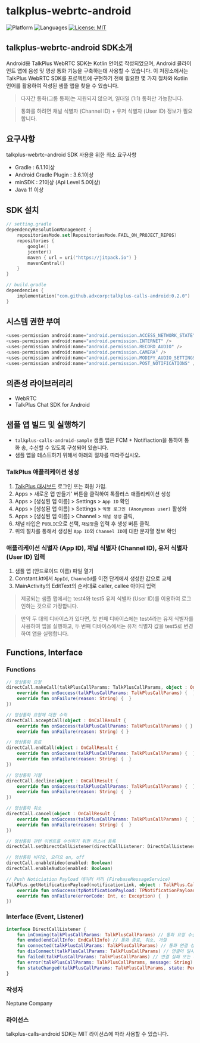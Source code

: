 # talkplus-webrtc-android

![Platform](https://img.shields.io/badge/platform-Android-green.svg)
![Languages](https://img.shields.io/badge/language-Kotlin-violet.svg)
[![License: MIT](https://img.shields.io/badge/License-MIT-yellow.svg)](https://github.com/sendbird/quickstart-calls-ios/blob/develop/LICENSE.md)

## talkplus-webrtc-android SDK소개

Android용 TalkPlus WebRTC SDK는 Kotlin 언어로 작성되었으며, Android 클라이언트 앱에 음성 및 영상 통화 기능을 구축하는데 사용할 수 있습니다. 이 저장소에서는 TalkPlus WebRTC SDK를 프로젝트에 구현하기 전에 필요한 몇 가지 절차와 Kotlin 언어를 활용하여 작성된 샘플 앱을 찾을 수 있습니다.

> 다자간 통화(그룹 통화)는 지원되지 않으며, 일대일 (1:1) 통화만 가능합니다.

> 통화를 하려면 채널 식별자 (Channel ID) + 유저 식별자 (User ID) 정보가 필요합니다.

## 요구사항

talkplus-webrtc-android SDK 사용을 위한 최소 요구사항

- Gradle : 6.1.1이상
- Android Gradle Plugin : 3.6.1이상
- minSDK : 21이상 (Api Level 5.0이상)
- Java 11 이상

## SDK 설치

```kotlin
// setting.gradle
dependencyResolutionManagement {
    repositoriesMode.set(RepositoriesMode.FAIL_ON_PROJECT_REPOS)
    repositories {
        google()
        jcenter()
        maven { url = uri("https://jitpack.io") }
        mavenCentral()
    }
}
```

```kotlin
// build.gradle
dependencies {
    implementation("com.github.adxcorp:talkplus-calls-android:0.2.0")
}
```

## 시스템 권한 부여

```kotlin
<uses-permission android:name="android.permission.ACCESS_NETWORK_STATE" />
<uses-permission android:name="android.permission.INTERNET" />
<uses-permission android:name="android.permission.RECORD_AUDIO" />
<uses-permission android:name="android.permission.CAMERA" />
<uses-permission android:name="android.permission.MODIFY_AUDIO_SETTINGS" />
<uses-permission android:name="android.permission.POST_NOTIFICATIONS" /> (optional)
```

## 의존성 라이브러리리

- WebRTC
- TalkPlus Chat SDK for Android

## 샘플 앱 빌드 및 실행하기

- `talkplus-calls-android-sample` 샘플 앱은 FCM + Notifiaction을 통하여 통화 송, 수신할 수 있도록 구성되어 있습니다.
- 샘플 앱을 테스트하기 위해서 아래의 절차를 따라주십시오.

### TalkPlus 애플리케이션 생성

1. [TalkPlus 대시보드](https://www.talkplus.io/dashboard) 로그인 또는 회원 가입.
2. Apps > 새로운 앱 만들기' 버튼을 클릭하여 톡플러스 애플리케이션 생성
3. Apps > [생성된 앱 이름] > Settings > `App ID` 확인
4. Apps > [생성된 앱 이름] > Settings > `익명 로그인 (Anonymous user)` 활성화
5. Apps > [생성된 앱 이름] > Channel > `채널 생성` 클릭,
6. 채널 타입은 `PUBLIC`으로 선택, `채널명`을 입력 후 생성 버튼 클릭.
7. 위의 절차를 통해서 생성된 `App ID`와 `Channel ID`에 대한 문자열 정보 확인

### 애플리케이션 식별자 (App ID), 채널 식별자 (Channel ID), 유저 식별자 (User ID) 입력

1. 샘플 앱 (안드로이드 이름) 파일 열기
2. Constant.kt에서 `AppId`, `ChanneId`를 이전 단계에서 생성한 값으로 교체
3. MainActivity의 EditText의 순서대로 caller, callee 아이디 입력

> 제공되는 샘플 앱에서는 test4와 test5 유저 식별자 (User ID)를 이용하여 로그인하는 것으로 가정합니다.

> 만약 두 대의 디바이스가 있다면, 첫 번째 디바이스에는 test4라는 유저 식별자를 사용하여 앱을 실행하고, 두 번째 디바이스에서는 유저 식별자 값을 test5로 변경하여 앱을 실행합니다.

## Functions, Interface

### Functions

```kotlin
// 영상통화 요청 
directCall.makeCall(talkPlusCallParams: TalkPlusCallParams, object : OnCallResult {
    override fun onSuccess(talkPlusCallParams: TalkPlusCallParams) {  }
    override fun onFailure(reason: String) {  }
})
```

```kotlin
// 영상통화 요청에 대한 수락
directCall.acceptCall(object : OnCallResult {
    override fun onSuccess(talkPlusCallParams: TalkPlusCallParams) { }
    override fun onFailure(reason: String) { }
```

```kotlin
// 영상통화 종료
directCall.endCall(object : OnCallResult {
    override fun onSuccess(talkPlusCallParams: TalkPlusCallParams) {  }
    override fun onFailure(reason: String) {  }
})

// 영상통화 거절
directCall.decline(object : OnCallResult {
    override fun onSuccess(talkPlusCallParams: TalkPlusCallParams) {  }
    override fun onFailure(reason: String) {  }
})

// 영상통화 취소
directCall.cancel(object : OnCallResult {
    override fun onSuccess(talkPlusCallParams: TalkPlusCallParams) {  }
    override fun onFailure(reason: String) {  }
})
```

```kotlin
// 영상통화 관련 이벤트를 수신하기 위한 리스너 등록
directCall.setDirectCallListener(directCallListener: DirectCallListener)
```

```kotlin
// 영상통화 비디오, 오디오 on, off
directCall.enableVideo(enabled: Boolean)
directCall.enableAudio(enabled: Boolean)
```

```kotlin
// Push Noticiation Payload 데이터 처리 (FirebaseMessageService)
TalkPlus.getNotificationPayload(notificationLink, object : TalkPlus.CallbackListener<TPNotificationPayload> {
    override fun onSuccess(tpNotificationPayload: TPNotificationPayload) {  }
    override fun onFailure(errorCode: Int, e: Exception) {  }
})
```

### Interface (Event, Listener)

```kotlin
interface DirectCallListener {
    fun inComing(talkPlusCallParams: TalkPlusCallParams) // 통화 요청 수신
    fun ended(endCallInfo: EndCallInfo) // 통화 종료, 취소, 거절
    fun connected(talkPlusCallParams: TalkPlusCallParams) // 통화 연결 성공
    fun disConnect(talkPlusCallParams: TalkPlusCallParams) // 연결이 일시적으로 끊긴 경우
    fun failed(talkPlusCallParams: TalkPlusCallParams) // 연결 실패 또는 재연결 불가
    fun error(talkPlusCallParams: TalkPlusCallParams, message: String) // 통화 연결 에러 발생
    fun stateChanged(talkPlusCallParams: TalkPlusCallParams, state: PeerConnection.IceConnectionState) // 통화 연결 상태 확인
}
```

### 작성자

Neptune Company

### 라이선스

talkplus-calls-android SDK는 MIT 라이선스에 따라 사용할 수 있습니다.
